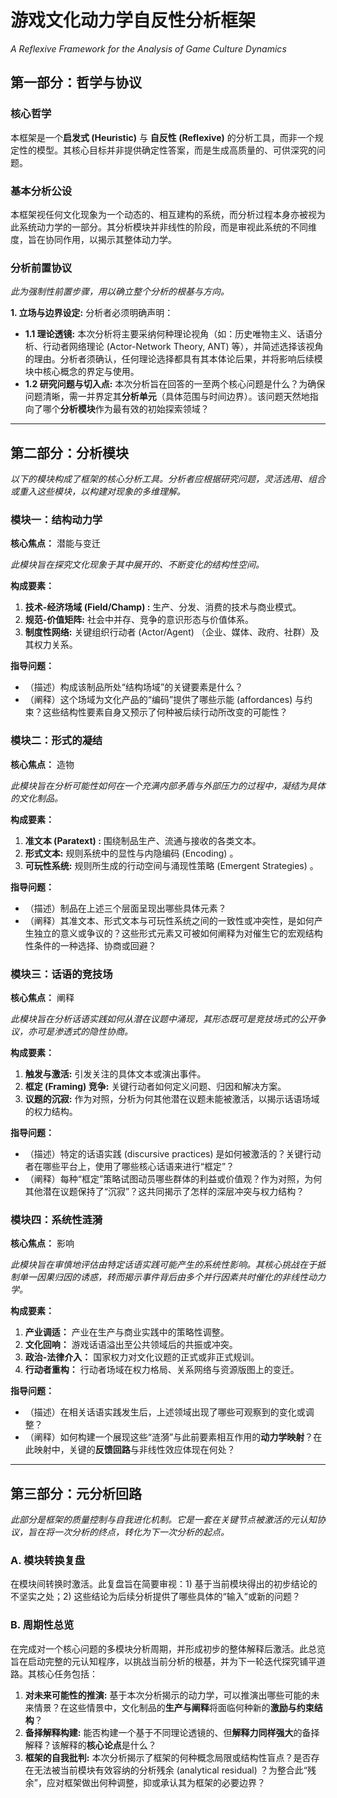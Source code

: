 # 游戏文化动力学自反性分析框架
*A Reflexive Framework for the Analysis of Game Culture Dynamics*

## 第一部分：哲学与协议

### 核心哲学
本框架是一个**启发式 (Heuristic)** 与 **自反性 (Reflexive)** 的分析工具，而非一个规定性的模型。其核心目标并非提供确定性答案，而是生成高质量的、可供深究的问题。

### 基本分析公设
本框架视任何文化现象为一个动态的、相互建构的系统，而分析过程本身亦被视为此系统动力学的一部分。其分析模块并非线性的阶段，而是审视此系统的不同维度，旨在协同作用，以揭示其整体动力学。

### 分析前置协议
*此为强制性前置步骤，用以确立整个分析的根基与方向。*

**1. 立场与边界设定:**
分析者必须明确声明：
*   **1.1 理论透镜:** 本次分析将主要采纳何种理论视角（如：历史唯物主义、话语分析、行动者网络理论 (Actor-Network Theory, ANT) 等），并简述选择该视角的理由。分析者须确认，任何理论选择都具有其本体论后果，并将影响后续模块中核心概念的界定与使用。
*   **1.2 研究问题与切入点:** 本次分析旨在回答的一至两个核心问题是什么？为确保问题清晰，需一并界定其**分析单元**（具体范围与时间边界）。该问题天然地指向了哪个**分析模块**作为最有效的初始探索领域？

---

## 第二部分：分析模块

*以下的模块构成了框架的核心分析工具。分析者应根据研究问题，灵活选用、组合或重入这些模块，以构建对现象的多维理解。*

### 模块一：结构动力学
**核心焦点：** 潜能与变迁

*此模块旨在探究文化现象于其中展开的、不断变化的结构性空间。*

**构成要素：**
1.  **技术-经济场域 (Field/Champ) :** 生产、分发、消费的技术与商业模式。
2.  **规范-价值矩阵:** 社会中并存、竞争的意识形态与价值体系。
3.  **制度性网络:** 关键组织行动者 (Actor/Agent) （企业、媒体、政府、社群）及其权力关系。

**指导问题：**
*   （描述）构成该制品所处“结构场域”的关键要素是什么？
*   （阐释）这个场域为文化产品的“编码”提供了哪些示能 (affordances) 与约束？这些结构性要素自身又预示了何种被后续行动所改变的可能性？

### 模块二：**形式的凝结**
**核心焦点：** 造物

*此模块旨在分析可能性如何在一个充满内部矛盾与外部压力的过程中，凝结为具体的文化制品。*

**构成要素：**
1.  **准文本 (Paratext) :** 围绕制品生产、流通与接收的各类文本。
2.  **形式文本:** 规则系统中的显性与内隐编码 (Encoding) 。
3.  **可玩性系统:** 规则所生成的行动空间与涌现性策略 (Emergent Strategies) 。

**指导问题：**
*   （描述）制品在上述三个层面呈现出哪些具体元素？
*   （阐释）其准文本、形式文本与可玩性系统之间的一致性或冲突性，是如何产生独立的意义或争议的？这些形式元素又可被如何阐释为对催生它的宏观结构性条件的一种选择、协商或回避？

### 模块三：话语的竞技场
**核心焦点：** 阐释

*此模块旨在分析话语实践如何从潜在议题中涌现，其形态既可是竞技场式的公开争议，亦可是渗透式的隐性协商。*

**构成要素：**
1.  **触发与激活:** 引发关注的具体文本或演出事件。
2.  **框定 (Framing) 竞争:** 关键行动者如何定义问题、归因和解决方案。
3.  **议题的沉寂:** 作为对照，分析为何其他潜在议题未能被激活，以揭示话语场域的权力结构。

**指导问题：**
*   （描述）特定的话语实践 (discursive practices) 是如何被激活的？关键行动者在哪些平台上，使用了哪些核心话语来进行“框定”？
*   （阐释）每种“框定”策略试图动员哪些群体的利益或价值观？作为对照，为何其他潜在议题保持了“沉寂”？这共同揭示了怎样的深层冲突与权力结构？

### 模块四：系统性涟漪
**核心焦点：** 影响

*此模块旨在审慎地评估由特定话语实践可能产生的系统性影响。其核心挑战在于抵制单一因果归因的诱惑，转而揭示事件背后由多个并行因素共时催化的非线性动力学。*

**构成要素：**
1.  **产业调适：** 产业在生产与商业实践中的策略性调整。
2.  **文化回响：** 游戏话语溢出至公共领域后的共振或冲突。
3.  **政治-法律介入：** 国家权力对文化议题的正式或非正式规训。
4.  **行动者重构：** 行动者场域在权力格局、关系网络与资源版图上的变迁。

**指导问题：**
*   （描述）在相关话语实践发生后，上述领域出现了哪些可观察到的变化或调整？
*   （阐释）如何构建一个展现这些“涟漪”与此前要素相互作用的**动力学映射**？在此映射中，关键的**反馈回路**与非线性效应体现在何处？

---

## 第三部分：元分析回路

*此部分是框架的质量控制与自我进化机制。它是一套在关键节点被激活的元认知协议，旨在将一次分析的终点，转化为下一次分析的起点。*

### A. 模块转换复盘
在模块间转换时激活。此复盘旨在简要审视：1) 基于当前模块得出的初步结论的不坚实之处；2) 这些结论为后续分析提供了哪些具体的“输入”或新的问题？

### B. 周期性总览
在完成对一个核心问题的多模块分析周期，并形成初步的整体解释后激活。此总览旨在启动完整的元认知程序，以挑战当前分析的根基，并为下一轮迭代探究铺平道路。其核心任务包括：

1.  **对未来可能性的推演:** 基于本次分析揭示的动力学，可以推演出哪些可能的未来情景？在这些情景中，文化制品的**生产与阐释**将面临何种新的**激励与约束结构**？
2.  **备择解释构建:** 能否构建一个基于不同理论透镜的、但**解释力同样强大**的备择解释？该解释的**核心论点**是什么？
3.  **框架的自我批判:** 本次分析揭示了框架的何种概念局限或结构性盲点？是否存在无法被当前模块有效容纳的分析残余 (analytical residual) ？为整合此“残余”，应对框架做出何种调整，抑或承认其为框架的必要边界？